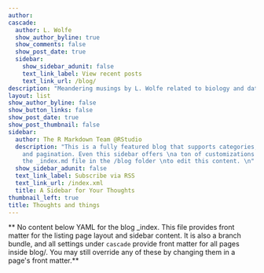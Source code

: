 ```yaml
---
author:
cascade:
  author: L. Wolfe
  show_author_byline: true
  show_comments: false
  show_post_date: true
  sidebar:
    show_sidebar_adunit: false
    text_link_label: View recent posts
    text_link_url: /blog/
description: "Meandering musings by L. Wolfe related to biology and data"
layout: list
show_author_byline: false
show_button_links: false
show_post_date: true
show_post_thumbnail: false
sidebar:
  author: The R Markdown Team @RStudio
  description: "This is a fully featured blog that supports categories,\ntags, series,
    and pagination. Even this sidebar offers \na ton of customizations.\n\nCheck out
    the _index.md file in the /blog folder \nto edit this content. \n"
  show_sidebar_adunit: false
  text_link_label: Subscribe via RSS
  text_link_url: /index.xml
  title: A Sidebar for Your Thoughts
thumbnail_left: true
title: Thoughts and things
---
```


** No content below YAML for the blog _index. This file provides front matter for the listing page layout and sidebar content. It is also a branch bundle, and all settings under `cascade` provide front matter for all pages inside blog/. You may still override any of these by changing them in a page's front matter.**

